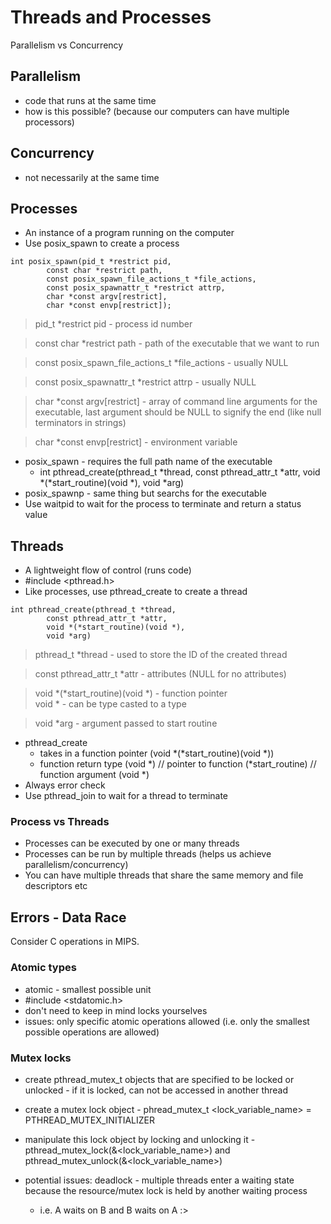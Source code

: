 # Threads and Processes

Parallelism vs Concurrency

## Parallelism
- code that runs at the same time
- how is this possible? (because our computers can have multiple processors)

## Concurrency
- not necessarily at the same time

## Processes
- An instance of a program running on the computer
- Use posix_spawn to create a process

```
int posix_spawn(pid_t *restrict pid,
        const char *restrict path,
        const posix_spawn_file_actions_t *file_actions,
        const posix_spawnattr_t *restrict attrp,
        char *const argv[restrict],
        char *const envp[restrict]);
```

> pid_t *restrict pid - process id number

> const char *restrict path - path of the executable that we want to run

> const posix_spawn_file_actions_t *file_actions - usually NULL

> const posix_spawnattr_t *restrict attrp - usually NULL

> char *const argv[restrict] - array of command line arguments for the executable, last argument should be NULL to signify the end (like null terminators in strings)

> char *const envp[restrict] - environment variable

- posix_spawn - requires the full path name of the executable
    - int pthread_create(pthread_t *thread, const pthread_attr_t *attr, void *(*start_routine)(void *), void *arg)
- posix_spawnp - same thing but searchs for the executable
- Use waitpid to wait for the process to terminate and return a status value

## Threads
- A lightweight flow of control (runs code)
- #include <pthread.h>
- Like processes, use pthread_create to create a thread

```
int pthread_create(pthread_t *thread,
        const pthread_attr_t *attr,
        void *(*start_routine)(void *),
        void *arg)
```

> pthread_t *thread - used to store the ID of the created thread

> const pthread_attr_t *attr - attributes (NULL for no attributes)

> void *(*start_routine)(void *) - function pointer \
> void * - can be type casted to a type

> void *arg - argument passed to start routine

- pthread_create
    - takes in a function pointer (void *(*start_routine)(void *))
    - function return type (void *) // pointer to function (*start_routine) // function argument (void *)
- Always error check
- Use pthread_join to wait for a thread to terminate

### Process vs Threads
- Processes can be executed by one or many threads
- Processes can be run by multiple threads (helps us achieve parallelism/concurrency)
- You can have multiple threads that share the same memory and file descriptors etc


## Errors - Data Race

Consider C operations in MIPS.

### Atomic types
- atomic - smallest possible unit
- #include <stdatomic.h>
- don't need to keep in mind locks yourselves
- issues: only specific atomic operations allowed (i.e. only the smallest possible operations are allowed)

### Mutex locks
- create pthread_mutex_t objects that are specified to be locked or unlocked - if it is locked, can not be accessed in another thread
- create a mutex lock object - phread_mutex_t <lock_variable_name> = PTHREAD_MUTEX_INITIALIZER
- manipulate this lock object by locking and unlocking it - pthread_mutex_lock(&<lock_variable_name>) and pthread_mutex_unlock(&<lock_variable_name>)

- potential issues: deadlock - multiple threads enter a waiting state because the resource/mutex lock is held by another waiting process
    - i.e. A waits on B and B waits on A :>
